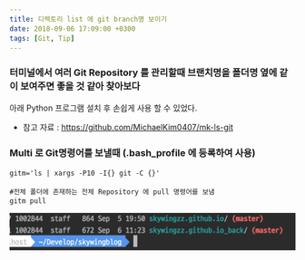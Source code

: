 ```yaml
---
title: 디렉토리 list 에 git branch명 보이기
date: 2018-09-06 17:09:00 +0300
tags: [Git, Tip]
---
```


### 터미널에서 여러 Git Repository 를 관리할때 브랜치명을 폴더명 옆에 같이 보여주면 좋을 것 같아 찾아보다
아래 Python 프로그램 설치 후 손쉽게 사용 할 수 있었다.
- 참고 자료 : https://github.com/MichaelKim0407/mk-ls-git

### Multi 로 Git명령어를 보낼때 (.bash_profile 에 등록하여 사용)
```shell
gitm='ls | xargs -P10 -I{} git -C {}'

#전체 폴더에 존재하는 전체 Repository 에 pull 명령어를 보냄
gitm pull 
```
![](/assets/images/git-multi-llg.png)